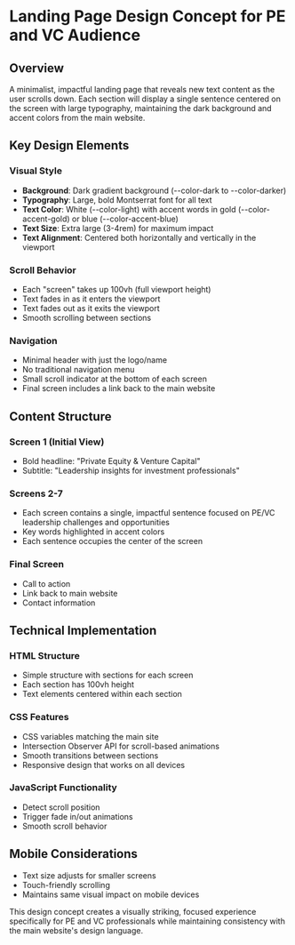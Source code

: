 # Landing Page Design Concept for PE and VC Audience

## Overview
A minimalist, impactful landing page that reveals new text content as the user scrolls down. Each section will display a single sentence centered on the screen with large typography, maintaining the dark background and accent colors from the main website.

## Key Design Elements

### Visual Style
- **Background**: Dark gradient background (--color-dark to --color-darker)
- **Typography**: Large, bold Montserrat font for all text
- **Text Color**: White (--color-light) with accent words in gold (--color-accent-gold) or blue (--color-accent-blue)
- **Text Size**: Extra large (3-4rem) for maximum impact
- **Text Alignment**: Centered both horizontally and vertically in the viewport

### Scroll Behavior
- Each "screen" takes up 100vh (full viewport height)
- Text fades in as it enters the viewport
- Text fades out as it exits the viewport
- Smooth scrolling between sections

### Navigation
- Minimal header with just the logo/name
- No traditional navigation menu
- Small scroll indicator at the bottom of each screen
- Final screen includes a link back to the main website

## Content Structure

### Screen 1 (Initial View)
- Bold headline: "Private Equity & Venture Capital"
- Subtitle: "Leadership insights for investment professionals"

### Screens 2-7
- Each screen contains a single, impactful sentence focused on PE/VC leadership challenges and opportunities
- Key words highlighted in accent colors
- Each sentence occupies the center of the screen

### Final Screen
- Call to action
- Link back to main website
- Contact information

## Technical Implementation

### HTML Structure
- Simple structure with sections for each screen
- Each section has 100vh height
- Text elements centered within each section

### CSS Features
- CSS variables matching the main site
- Intersection Observer API for scroll-based animations
- Smooth transitions between sections
- Responsive design that works on all devices

### JavaScript Functionality
- Detect scroll position
- Trigger fade in/out animations
- Smooth scroll behavior

## Mobile Considerations
- Text size adjusts for smaller screens
- Touch-friendly scrolling
- Maintains same visual impact on mobile devices

This design concept creates a visually striking, focused experience specifically for PE and VC professionals while maintaining consistency with the main website's design language.
